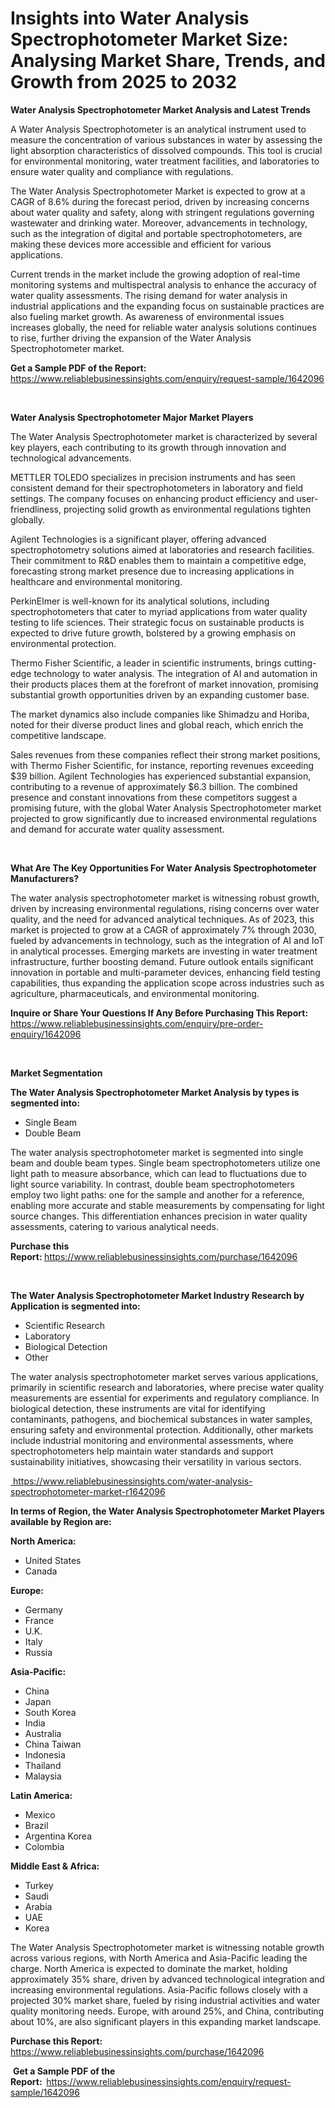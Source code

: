 <p><h1>Insights into Water Analysis Spectrophotometer Market Size: Analysing Market Share, Trends, and Growth from 2025 to 2032</h1></p><p><strong>Water Analysis Spectrophotometer Market Analysis and Latest Trends</strong></p>
<p><p>A Water Analysis Spectrophotometer is an analytical instrument used to measure the concentration of various substances in water by assessing the light absorption characteristics of dissolved compounds. This tool is crucial for environmental monitoring, water treatment facilities, and laboratories to ensure water quality and compliance with regulations. </p><p>The Water Analysis Spectrophotometer Market is expected to grow at a CAGR of 8.6% during the forecast period, driven by increasing concerns about water quality and safety, along with stringent regulations governing wastewater and drinking water. Moreover, advancements in technology, such as the integration of digital and portable spectrophotometers, are making these devices more accessible and efficient for various applications. </p><p>Current trends in the market include the growing adoption of real-time monitoring systems and multispectral analysis to enhance the accuracy of water quality assessments. The rising demand for water analysis in industrial applications and the expanding focus on sustainable practices are also fueling market growth. As awareness of environmental issues increases globally, the need for reliable water analysis solutions continues to rise, further driving the expansion of the Water Analysis Spectrophotometer market.</p></p>
<p><strong>Get a Sample PDF of the Report:&nbsp;</strong> <a href="https://www.reliablebusinessinsights.com/enquiry/request-sample/1642096?utm_campaign=2319&utm_medium=2&utm_source=Github&utm_content=ia&utm_term=13042025&utm_id=water-analysis-spectrophotometer">https://www.reliablebusinessinsights.com/enquiry/request-sample/1642096</a></p>
<p>&nbsp;</p>
<p><strong>Water Analysis Spectrophotometer Major Market Players</strong></p>
<p><p>The Water Analysis Spectrophotometer market is characterized by several key players, each contributing to its growth through innovation and technological advancements. </p><p>METTLER TOLEDO specializes in precision instruments and has seen consistent demand for their spectrophotometers in laboratory and field settings. The company focuses on enhancing product efficiency and user-friendliness, projecting solid growth as environmental regulations tighten globally.</p><p>Agilent Technologies is a significant player, offering advanced spectrophotometry solutions aimed at laboratories and research facilities. Their commitment to R&D enables them to maintain a competitive edge, forecasting strong market presence due to increasing applications in healthcare and environmental monitoring.</p><p>PerkinElmer is well-known for its analytical solutions, including spectrophotometers that cater to myriad applications from water quality testing to life sciences. Their strategic focus on sustainable products is expected to drive future growth, bolstered by a growing emphasis on environmental protection.</p><p>Thermo Fisher Scientific, a leader in scientific instruments, brings cutting-edge technology to water analysis. The integration of AI and automation in their products places them at the forefront of market innovation, promising substantial growth opportunities driven by an expanding customer base.</p><p>The market dynamics also include companies like Shimadzu and Horiba, noted for their diverse product lines and global reach, which enrich the competitive landscape. </p><p>Sales revenues from these companies reflect their strong market positions, with Thermo Fisher Scientific, for instance, reporting revenues exceeding $39 billion. Agilent Technologies has experienced substantial expansion, contributing to a revenue of approximately $6.3 billion. The combined presence and constant innovations from these competitors suggest a promising future, with the global Water Analysis Spectrophotometer market projected to grow significantly due to increased environmental regulations and demand for accurate water quality assessment.</p></p>
<p>&nbsp;</p>
<p><strong>What Are The Key Opportunities For Water Analysis Spectrophotometer Manufacturers?</strong></p>
<p><p>The water analysis spectrophotometer market is witnessing robust growth, driven by increasing environmental regulations, rising concerns over water quality, and the need for advanced analytical techniques. As of 2023, this market is projected to grow at a CAGR of approximately 7% through 2030, fueled by advancements in technology, such as the integration of AI and IoT in analytical processes. Emerging markets are investing in water treatment infrastructure, further boosting demand. Future outlook entails significant innovation in portable and multi-parameter devices, enhancing field testing capabilities, thus expanding the application scope across industries such as agriculture, pharmaceuticals, and environmental monitoring.</p></p>
<p><strong>Inquire or Share Your Questions If Any Before Purchasing This Report:</strong> <a href="https://www.reliablebusinessinsights.com/enquiry/pre-order-enquiry/1642096?utm_campaign=2319&utm_medium=2&utm_source=Github&utm_content=ia&utm_term=13042025&utm_id=water-analysis-spectrophotometer">https://www.reliablebusinessinsights.com/enquiry/pre-order-enquiry/1642096</a></p>
<p>&nbsp;</p>
<p><strong>Market Segmentation</strong></p>
<p><strong>The Water Analysis Spectrophotometer Market Analysis by types is segmented into:</strong></p>
<p><ul><li>Single Beam</li><li>Double Beam</li></ul></p>
<p><p>The water analysis spectrophotometer market is segmented into single beam and double beam types. Single beam spectrophotometers utilize one light path to measure absorbance, which can lead to fluctuations due to light source variability. In contrast, double beam spectrophotometers employ two light paths: one for the sample and another for a reference, enabling more accurate and stable measurements by compensating for light source changes. This differentiation enhances precision in water quality assessments, catering to various analytical needs.</p></p>
<p><strong>Purchase this Report:&nbsp;</strong><a href="https://www.reliablebusinessinsights.com/purchase/1642096?utm_campaign=2319&utm_medium=2&utm_source=Github&utm_content=ia&utm_term=13042025&utm_id=water-analysis-spectrophotometer">https://www.reliablebusinessinsights.com/purchase/1642096</a></p>
<p>&nbsp;</p>
<p><strong>The Water Analysis Spectrophotometer Market Industry Research by Application is segmented into:</strong></p>
<p><ul><li>Scientific Research</li><li>Laboratory</li><li>Biological Detection</li><li>Other</li></ul></p>
<p><p>The water analysis spectrophotometer market serves various applications, primarily in scientific research and laboratories, where precise water quality measurements are essential for experiments and regulatory compliance. In biological detection, these instruments are vital for identifying contaminants, pathogens, and biochemical substances in water samples, ensuring safety and environmental protection. Additionally, other markets include industrial monitoring and environmental assessments, where spectrophotometers help maintain water standards and support sustainability initiatives, showcasing their versatility in various sectors.</p></p>
<p><a href="https://www.reliablebusinessinsights.com/water-analysis-spectrophotometer-market-r1642096?utm_campaign=2319&utm_medium=2&utm_source=Github&utm_content=ia&utm_term=13042025&utm_id=water-analysis-spectrophotometer">&nbsp;https://www.reliablebusinessinsights.com/water-analysis-spectrophotometer-market-r1642096</a></p>
<p><strong>In terms of Region, the Water Analysis Spectrophotometer Market Players available by Region are:</strong></p>
<p>
    <p> <strong> North America: </strong>
        <ul>
            <li>United States</li>
            <li>Canada</li>
        </ul>
        </p> 
    <p> <strong> Europe: </strong>
        <ul>
            <li>Germany</li>
            <li>France</li>
            <li>U.K.</li>
            <li>Italy</li>
            <li>Russia</li>
        </ul>
        </p> 
    <p> <strong> Asia-Pacific: </strong>
        <ul>
            <li>China</li>
            <li>Japan</li>
            <li>South Korea</li>
            <li>India</li>
            <li>Australia</li>
            <li>China Taiwan</li>
            <li>Indonesia</li>
            <li>Thailand</li>
            <li>Malaysia</li>
        </ul>
        </p> 
    <p> <strong> Latin America: </strong>
        <ul>
            <li>Mexico</li>
            <li>Brazil</li>
            <li>Argentina Korea</li>
            <li>Colombia</li>
        </ul>
        </p> 
    <p> <strong> Middle East & Africa: </strong>
        <ul>
            <li>Turkey</li>
            <li>Saudi</li>
            <li>Arabia</li>
            <li>UAE</li>
            <li>Korea</li>
        </ul>
    </p>
    </p>
<p><p>The Water Analysis Spectrophotometer market is witnessing notable growth across various regions, with North America and Asia-Pacific leading the charge. North America is expected to dominate the market, holding approximately 35% share, driven by advanced technological integration and increasing environmental regulations. Asia-Pacific follows closely with a projected 30% market share, fueled by rising industrial activities and water quality monitoring needs. Europe, with around 25%, and China, contributing about 10%, are also significant players in this expanding market landscape.</p></p>
<p><strong>Purchase this Report: </strong><a href="https://www.reliablebusinessinsights.com/purchase/1642096?utm_campaign=2319&utm_medium=2&utm_source=Github&utm_content=ia&utm_term=13042025&utm_id=water-analysis-spectrophotometer">https://www.reliablebusinessinsights.com/purchase/1642096</a></p>
<p>&nbsp;<strong>Get a Sample PDF of the Report:&nbsp;&nbsp;</strong><a href="https://www.reliablebusinessinsights.com/enquiry/request-sample/1642096?utm_campaign=2319&utm_medium=2&utm_source=Github&utm_content=ia&utm_term=13042025&utm_id=water-analysis-spectrophotometer">https://www.reliablebusinessinsights.com/enquiry/request-sample/1642096</a></p>
<p><strong></strong></p>
<p><p></p><p></p><p></p></p>